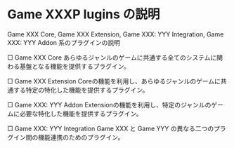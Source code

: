 # Game XXXP lugins の説明
Game XXX Core, Game XXX Extension, Game XXX: YYY Integration, Game XXX: YYY Addon 系のプラグインの説明

□ Game XXX Core
あらゆるジャンルのゲームに共通する全てのシステムに関わる基盤となる機能を提供するプラグイン。

□ Game XXX Extension
Coreの機能を利用し、あらゆるジャンルのゲームに共通する特定の特化した機能を提供するプラグイン。

□ Game XXX: YYY Addon
Extensionの機能を利用し、特定のジャンルのゲームに必要な特化した機能を提供するプラグイン。

□ Game XXX: YYY Integration
Game XXX と Game YYY の異なる二つのプラグイン間の機能連携のためのプラグイン。
